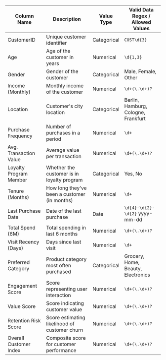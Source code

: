 | Column Name               | Description                                          | Value Type  | Valid Data Regex / Allowed Values                  |
|---------------------------|------------------------------------------------------|-------------|----------------------------------------------------|
| CustomerID                | Unique customer identifier                          | Categorical | `CUST\d{3}`                                        |
| Age                       | Age of the customer in years                        | Numerical   | `\d{1,3}`                                          |
| Gender                    | Gender of the customer                              | Categorical | Male, Female, Other                                |
| Income (Monthly)          | Monthly income of the customer                      | Numerical   | `\d+(\.\d+)?`                                      |
| Location                  | Customer's city location                            | Categorical | Berlin, Hamburg, Cologne, Frankfurt                |
| Purchase Frequency        | Number of purchases in a period                     | Numerical   | `\d+`                                              |
| Avg. Transaction Value    | Average value per transaction                       | Numerical   | `\d+(\.\d+)?`                                      |
| Loyalty Program Member    | Whether the customer is in loyalty program          | Categorical | Yes, No                                            |
| Tenure (Months)           | How long they've been a customer (in months)        | Numerical   | `\d+`                                              |
| Last Purchase Date        | Date of the last purchase                           | Date        | `\d{4}-\d{2}-\d{2}`     yyyy-mm-dd                           |
| Total Spend (6M)          | Total spending in last 6 months                     | Numerical   | `\d+(\.\d+)?`                                      |
| Visit Recency (Days)      | Days since last visit                               | Numerical   | `\d+`                                              |
| Preferred Category        | Product category most often purchased               | Categorical | Grocery, Home, Beauty, Electronics                 |
| Engagement Score          | Score representing user interaction                 | Numerical   | `\d+(\.\d+)?`                                      |
| Value Score               | Score indicating customer value                     | Numerical   | `\d+(\.\d+)?`                                      |
| Retention Risk Score      | Score estimating likelihood of customer churn       | Numerical   | `\d+(\.\d+)?`                                      |
| Overall Customer Index    | Composite score for customer performance            | Numerical   | `\d+(\.\d+)?`                                      |
